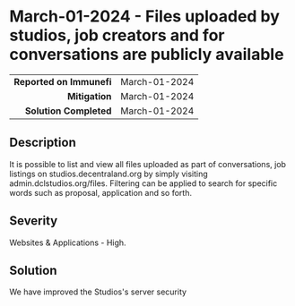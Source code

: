 # March-01-2024 - Files uploaded by studios, job creators and for conversations are publicly available

|                          |             |
| -----------------------: | :---------- |
| **Reported on Immunefi** | March-01-2024 |
|           **Mitigation** | March-01-2024 |
|   **Solution Completed** | March-01-2024 |

## Description

It is possible to list and view all files uploaded as part of conversations, job listings on studios.decentraland.org by simply visiting admin.dclstudios.org/files. Filtering can be applied to search for specific words such as proposal, application and so forth.

## Severity

Websites & Applications - High.

## Solution

We have improved the Studios's server security